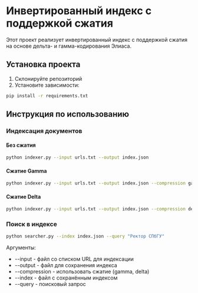 # Инвертированный индекс с поддержкой сжатия

Этот проект реализует инвертированный индекс с поддержкой сжатия на основе дельта- и гамма-кодирования Элиаса.

## Установка проекта

1. Склонируйте репозиторий
2. Установите зависимости: 
```bash
pip install -r requirements.txt
```

## Инструкция по использованию

### Индексация документов

#### Без сжатия
```bash
python indexer.py --input urls.txt --output index.json
```

#### Сжатие Gamma
```bash
python indexer.py --input urls.txt --output index.json --compression gamma
```

#### Сжатие Delta
```bash
python indexer.py --input urls.txt --output index.json --compression delta
```

### Поиск в индексе

```bash
python searcher.py --index index.json --query "Ректор СПбГУ"
```

Аргументы:
* --input - файл со списком URL для индексации
* --output - файл для сохранения индекса
* --compression - использовать сжатие (gamma, delta)
* --index - файл с сохранённым индексом
* --query - поисковый запрос
